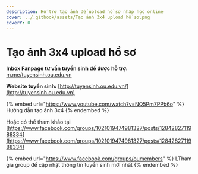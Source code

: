 ```yaml
---
description: Hỗ trợ tạo ảnh để upload hồ sơ nhập học online
cover: ../.gitbook/assets/Tạo ảnh 3x4 upload hồ sơ.png
coverY: 0
---
```


# Tạo ảnh 3x4 upload hồ sơ

**Inbox Fanpage tư vấn tuyển sinh để được hỗ trợ:** [m.me/tuyensinh.ou.edu.vn](https://m.me/tuyensinh.ou.edu.vn)

**Website tuyển sinh:** [http://tuyensinh.ou.edu.vn/](http://tuyensinh.ou.edu.vn)

{% embed url="https://www.youtube.com/watch?v=NQ5Pm7PPb6o" %}
Hướng dẫn tạo ảnh 3x4
{% endembed %}

Hoặc có thể tham khảo tại [https://www.facebook.com/groups/1021019474981327/posts/1284282711988334](https://www.facebook.com/groups/1021019474981327/posts/1284282711988334)

{% embed url="https://www.facebook.com/groups/oumembers" %}
LTham gia group để cập nhật thông tin tuyển sinh mới nhất
{% endembed %}
